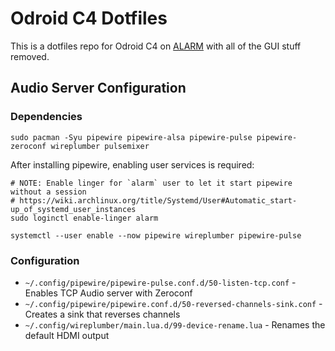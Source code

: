 # Odroid C4 Dotfiles
This is a dotfiles repo for Odroid C4 on [ALARM](https://archdroid.org/en/images/odroidc4/) with all of the GUI stuff removed.

## Audio Server Configuration
### Dependencies
```
sudo pacman -Syu pipewire pipewire-alsa pipewire-pulse pipewire-zeroconf wireplumber pulsemixer
```

After installing pipewire, enabling user services is required:
```
# NOTE: Enable linger for `alarm` user to let it start pipewire without a session
# https://wiki.archlinux.org/title/Systemd/User#Automatic_start-up_of_systemd_user_instances
sudo loginctl enable-linger alarm

systemctl --user enable --now pipewire wireplumber pipewire-pulse
```


### Configuration
- `~/.config/pipewire/pipewire-pulse.conf.d/50-listen-tcp.conf` - Enables TCP Audio server with Zeroconf
- `~/.config/pipewire/pipewire.conf.d/50-reversed-channels-sink.conf` - Creates a sink that reverses channels
- `~/.config/wireplumber/main.lua.d/99-device-rename.lua` - Renames the default HDMI output
